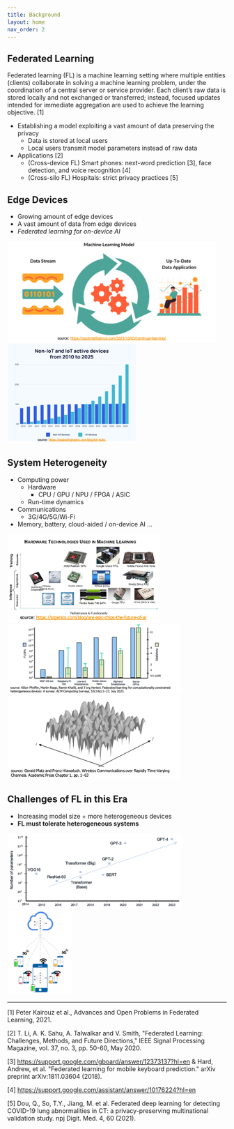 ```yaml
---
title: Background
layout: home
nav_order: 2
---
```



## Federated Learning 
Federated learning (FL) is a machine learning setting where multiple entities (clients) collaborate in solving a machine learning problem, under the coordination of a central server or service provider. Each client’s raw data is stored locally and not exchanged or transferred; instead, focused updates intended for immediate aggregation are used to achieve the learning objective. [1]

- Establishing a model exploiting a vast amount of data preserving the privacy
    - Data is stored at local users
    - Local users transmit model parameters instead of raw data
- Applications [2]
    - (Cross-device FL) Smart phones: next-word prediction [3], face detection, and voice recognition [4]
    - (Cross-silo FL) Hospitals: strict privacy practices [5]

## Edge Devices
- Growing amount of edge devices
- A vast amount of data from edge devices
- *Federated learning for on-device AI*

<img src="./resources/cont_learning.png" width="480"/>
<img src="./resources/iot_devices.png" width="295"/>

## System Heterogeneity
- Computing power
    - Hardware
        - CPU / GPU / NPU / FPGA / ASIC 
    - Run-time dynamics
- Communications
    - 3G/4G/5G/Wi-Fi
- Memory, battery, cloud-aided / on-device AI …

<img src="./resources/hw_het.png" width="350"/>
<img src="./resources/flop_mem_het.png" width="400"/>
<img src="./resources/comm_het.png" width="400"/>

## Challenges of FL in this Era
- Increasing model size + more heterogeneous devices
- **FL must tolerate heterogeneous systems**

<img src="./resources/inc_model.png" alt="drawing" width="400"/>
<img src="./resources/tolerantFL.png" alt="drawing" width="150"/>


---
[1] Peter Kairouz et al., Advances and Open Problems in Federated Learning, 2021.

[2] T. Li, A. K. Sahu, A. Talwalkar and V. Smith, "Federated Learning: Challenges, Methods, and Future Directions," IEEE Signal Processing Magazine, vol. 37, no. 3, pp. 50-60, May 2020.

[3] https://support.google.com/gboard/answer/12373137?hl=en & Hard, Andrew, et al. "Federated learning for mobile keyboard prediction." arXiv preprint arXiv:1811.03604 (2018).

[4] https://support.google.com/assistant/answer/10176224?hl=en

[5] Dou, Q., So, T.Y., Jiang, M. et al. Federated deep learning for detecting COVID-19 lung abnormalities in CT: a privacy-preserving multinational validation study. npj Digit. Med. 4, 60 (2021).

